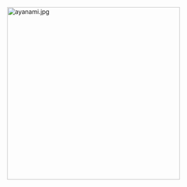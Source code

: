 <img src="https://github.com/user-attachments/assets/394a6c13-dbb3-4804-9d2b-8c6b5faf4525" alt="ayanami.jpg" heihgt="400" width="400"/>
